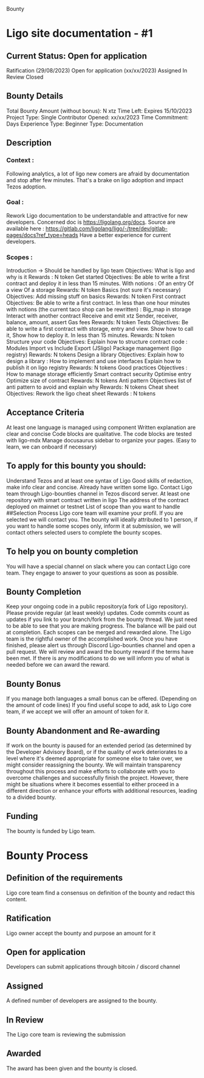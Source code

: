 Bounty


# Ligo site documentation - #1
## Current Status: Open for application
Ratification (29/08/2023)
Open for application (xx/xx/2023)
Assigned 
In Review
Closed

## Bounty Details
Total Bounty Amount (without bonus): N xtz
Time Left: Expires 15/10/2023
Project Type: Single Contributor
Opened: xx/xx/2023
Time Commitment: Days
Experience Type: Beginner
Type: Documentation

## Description
### Context : 
Following analytics, a lot of ligo new comers are afraid by documentation and stop after few minutes. That's a brake on ligo adoption and impact Tezos adoption. 

### Goal :
Rework Ligo documentation to be understandable and attractive for new developers. Concerned doc is https://ligolang.org/docs. Source are available here : https://gitlab.com/ligolang/ligo/-/tree/dev/gitlab-pages/docs?ref_type=heads
Have a better experience for current developers.

### Scopes : 
Introduction -> Should be handled by ligo team
Objectives: What is ligo and why is it 
Rewards : N token
Get started
Objectives: Be able to write a first contract and deploy it in less than 15 minutes. With notions : 
Of an entry
Of a view
Of a storage
Rewards: N token
Basics (not sure it's necessary)
Objectives: Add missing stuff on basics
Rewards: N token
First contract
Objectives: Be able to write a first contract. In less than one hour minutes with notions (the current taco shop can be rewritten) : 
Big_map in storage
Interact with another contract
Receive and emit xtz
Sender, receiver, balance, amount, assert
Gas fees
Rewards: N token
Tests
Objectives: Be able to write a first contract with storage, entry and view. Show how to call it, Show how to deploy it. In less than 15 minutes.
Rewards: N token
Structure your code 
Objectives: Explain how to structure contract code : 
Modules
Import vs Include
Export (JSligo)
Package management (ligo registry) 
Rewards: N tokens
Design a library
Objectives: Explain how to design a library : 
How to implement and use interfaces
Explain how to publish it on ligo registry
Rewards: N tokens
Good practices
Objectives : 
How to manage storage efficiently
Smart contract security
Optimise entry
Optimize size of contract
Rewards: N tokens
Anti pattern
Objectives list of anti pattern to avoid and explain why
Rewards: N tokens
Cheat sheet
Objectives: Rework the ligo cheat sheet
Rewards : N tokens

## Acceptance Criteria
At least one language is managed using <Syntax> component
Written explanation are clear and concise
Code blocks are qualitative.
The code blocks are tested with ligo-mdx
Manage docusaurus sidebar to organize your pages. (Easy to learn, we can onboard if necessary)
## To apply for this bounty you should:
Understand Tezos and at least one syntax of Ligo
Good skills of redaction, make info clear and concise.
Already have written some ligo.
Contact Ligo team through Ligo-bounties channel in Tezos discord server. 
At least one repository with smart contract written in ligo
The address of the contract deployed on mainnet or testnet
List of scope than you want to handle
##Selection Process
Ligo core team will examine your profil. If you are selected we will contact you. The bounty will ideally attributed to 1 person, if you want to handle some scopes only, inform it at submission, we will contact others selected users to complete the bounty scopes. 
## To help you on bounty completion 
You will have a special channel on slack where you can contact Ligo core team. They engage to answer to your questions as soon as possible. 
## Bounty Completion
Keep your ongoing code in a public repository(a fork of Ligo repository). 
Please provide regular (at least weekly) updates. 
Code commits count as updates if you link to your branch/fork from the bounty thread. We just need to be able to see that you are making progress.
The balance will be paid out at completion. Each scopes can be merged and rewarded alone. 
The Ligo team is the rightful owner of the accomplished work.
Once you have finished, please alert us through Discord Ligo-bounties channel and open a pull request. We will review and award the bounty reward if the terms have been met. If there is any modifications to do we will inform you of what is needed before we can award the reward.

## Bounty Bonus
If you manage both languages a small bonus can be offered. (Depending on the amount of code lines)
If you find useful scope to add, ask to Ligo core team, if we accept we will offer an amount of token for it.
## Bounty Abandonment and Re-awarding
If work on the bounty is paused for an extended period (as determined by the Developer Advisory Board), or if the quality of work deteriorates to a level where it's deemed appropriate for someone else to take over, we might consider reassigning the bounty. We will maintain transparency throughout this process and make efforts to collaborate with you to overcome challenges and successfully finish the project. However, there might be situations where it becomes essential to either proceed in a different direction or enhance your efforts with additional resources, leading to a divided bounty.
## Funding
The bounty is funded by Ligo team. 

# Bounty Process
## Definition of the requirements
Ligo core team find a consensus on definition of the bounty and redact this content.
## Ratification
Ligo owner accept the bounty and purpose an amount for it
## Open for application
Developers can submit applications through bitcoin / discord channel
## Assigned
A defined number of developers are assigned to the bounty.
## In Review
The Ligo core team is reviewing the submission
## Awarded
The award has been given and the bounty is closed.


